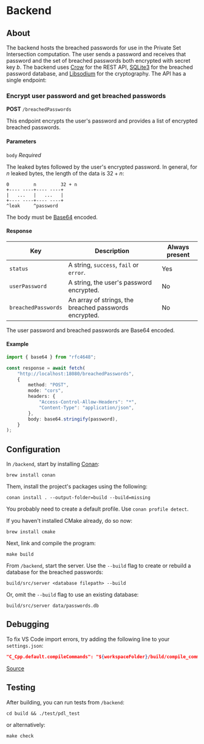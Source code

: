 # Backend

## About

The backend hosts the breached passwords for use in the Private Set Intersection computation. The user sends a password and receives that password and the set of breached passwords both encrypted with secret key $b$. The backend uses [Crow](https://crowcpp.org/master/) for the REST API, [SQLite3](https://www.sqlite.org/index.html) for the breached password database, and [Libsodium](https://libsodium.gitbook.io/doc/) for the cryptography. The API has a single endpoint:

### Encrypt user password and get breached passwords

**POST** `/breachedPasswords`

This endpoint encrypts the user's password and provides a list of encrypted breached passwords.

#### Parameters

`body` *Required*

The leaked bytes followed by the user's encrypted password. In general, for $n$ leaked bytes, the length of the data is $32 + n$:

```text
0         n         32 + n
+---- ----+---- ----+
|   ...   |   ...   |
+---- ----+---- ----+
^leak     ^password
```

The body must be [Base64](https://en.wikipedia.org/wiki/Base64) encoded.

#### Response

| Key                 | Description                                            | Always present |
|---------------------|--------------------------------------------------------|----------------|
| `status`            | A string, `success`, `fail` or `error`.                | Yes            |
| `userPassword`      | A string, the user's password encrypted.               | No             |
| `breachedPasswords` | An array of strings, the breached passwords encrypted. | No             |

The user password and breached passwords are Base64 encoded.

#### Example

```typescript
import { base64 } from "rfc4648";

const response = await fetch(
    "http://localhost:18080/breachedPasswords",
    {
        method: "POST",
        mode: "cors",
        headers: {
            "Access-Control-Allow-Headers": "*",
            "Content-Type": "application/json",
        },
        body: base64.stringify(password),
    }
);
```

## Configuration

In `/backend`, start by installing [Conan](https://conan.io/):

```console
brew install conan 
```

Them, install the project's packages using the following:

```console
conan install . --output-folder=build --build=missing
```

You probably need to create a default profile. Use `conan profile detect`.

If you haven't installed CMake already, do so now:

```console
brew install cmake
```

Next, link and compile the program:

```console
make build
```

From `/backend`, start the server. Use the `--build` flag to create or rebuild a database for the breached passwords:

```console
build/src/server <database filepath> --build
```

Or, omit the `--build` flag to use an existing database:

```console
build/src/server data/passwords.db 
```

## Debugging

To fix VS Code import errors, try adding the following line to your `settings.json`:

```json
"C_Cpp.default.compileCommands": "${workspaceFolder}/build/compile_commands.json",
```

[Source](https://stackoverflow.com/questions/58077908/linking-conan-include-to-vs-code)

## Testing

After building, you can run tests from `/backend`:

```console
cd build && ./test/pdl_test 
```

or alternatively:

```console
make check
```
